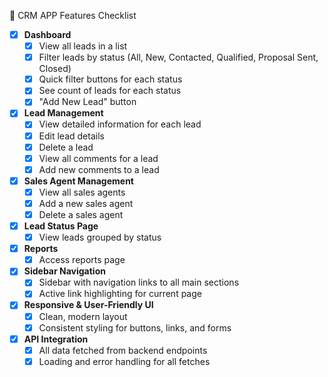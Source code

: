 🚀 CRM APP Features Checklist

- [x] **Dashboard**
  - [x] View all leads in a list
  - [x] Filter leads by status (All, New, Contacted, Qualified, Proposal Sent, Closed)
  - [x] Quick filter buttons for each status
  - [x] See count of leads for each status
  - [x] "Add New Lead" button

- [x] **Lead Management**
  - [x] View detailed information for each lead
  - [x] Edit lead details
  - [x] Delete a lead
  - [x] View all comments for a lead
  - [x] Add new comments to a lead

- [x] **Sales Agent Management**
  - [x] View all sales agents
  - [x] Add a new sales agent
  - [x] Delete a sales agent

- [x] **Lead Status Page**
  - [x] View leads grouped by status

- [x] **Reports**
  - [x] Access reports page 

- [x] **Sidebar Navigation**
  - [x] Sidebar with navigation links to all main sections
  - [x] Active link highlighting for current page

- [x] **Responsive & User-Friendly UI**
  - [x] Clean, modern layout
  - [x] Consistent styling for buttons, links, and forms

- [x] **API Integration**
  - [x] All data fetched from backend endpoints
  - [x] Loading and error handling for all fetches
